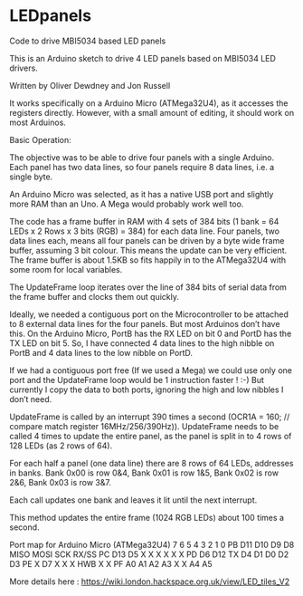 # LEDpanels
Code to drive MBI5034 based LED panels

This is an Arduino sketch to drive 4 LED panels based on MBI5034 LED drivers.

Written by Oliver Dewdney and Jon Russell

It works specifically on a Arduino Micro (ATMega32U4), as it accesses the 
registers directly. However, with a small amount of editing, it should work on 
most Arduinos.

Basic Operation:

The objective was to be able to drive four panels with a single Arduino. 
Each panel has two data lines, so four panels require 8 data lines, i.e. a 
single byte.

An Arduino Micro was selected, as it has a native USB port and slightly more
RAM than an Uno. A Mega would probably work well too.

The code has a frame buffer in RAM with 4 sets of 384 bits 
(1 bank = 64 LEDs x 2 Rows x 3 bits (RGB) = 384) for each data line. 
Four panels, two data lines each, means all four panels can be driven by a byte 
wide frame buffer, assuming 3 bit colour. This means the update can be very 
efficient. The frame buffer is about 1.5KB so fits happily in to the ATMega32U4
with some room for local variables.

The UpdateFrame loop iterates over the line of 384 bits of serial data from the
frame buffer and clocks them out quickly.

Ideally, we needed a contiguous port on the Microcontroller to be attached to 
8 external data lines for the four panels. But most Arduinos don’t have this. 
On the Arduino Micro, PortB has the RX LED on bit 0 and PortD has the TX LED on
bit 5. So, I have connected 4 data lines to the high nibble on PortB and 4 data
lines to the low nibble on PortD.

If we had a contiguous port free (If we used a Mega) we could use only one port
and the UpdateFrame loop would be 1 instruction faster ! :-) But currently I 
copy the data to both ports, ignoring the high and low nibbles I don’t need.

UpdateFrame is called by an interrupt 390 times a second 
(OCR1A = 160; // compare match register 16MHz/256/390Hz)). 
UpdateFrame needs to be called 4 times to update the entire panel, as the panel
is split in to 4 rows of 128 LEDs (as 2 rows of 64).

For each half a panel (one data line) there are 8 rows of 64 LEDs, addresses in 
banks. Bank 0x00 is row 0&4,  Bank 0x01 is row 1&5, Bank 0x02 is row 2&6, Bank 
0x03 is row 3&7.

Each call updates one bank and leaves it lit until the next interrupt.

This method updates the entire frame (1024 RGB LEDs) about 100 times a second.

Port map for Arduino Micro (ATMega32U4)
    7     6     5     4     3     2     1     0
PB  D11   D10   D9    D8    MISO  MOSI  SCK   RX/SS
PC  D13   D5    X     X     X     X     X     X
PD  D6    D12   TX    D4    D1    D0    D2    D3
PE  X     D7    X     X     X     HWB   X     X
PF  A0    A1    A2    A3    X     X     A4    A5

More details here : https://wiki.london.hackspace.org.uk/view/LED_tiles_V2
